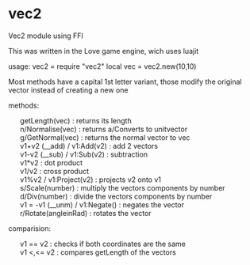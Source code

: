 # vec2
Vec2 module using FFI

This was written in the Love game engine, wich uses luajit

usage:
vec2 = require "vec2"
local vec = vec2.new(10,10)

Most methods have a capital 1st letter variant, those modify the original vector instead of creating a new one

methods:
 <ul style = "list-style-type:none;">
  <li>getLength(vec) : returns its length</li>
  <li>n/Normalise(vec) : returns a/Converts to unitvector</li>
  <li>g/GetNormal(vec) : returns the normal vector to vec</li>
  <li></li>
  <li>v1+v2 (__add) / v1:Add(v2) : add 2 vectors</li>
  <li>v1-v2 (__sub) / v1:Sub(v2) : subtraction</li>
  <li></li>
  <li>v1*v2 : dot product</li>
  <li>v1/v2 : cross product</li>
  <li>v1%v2 / v1:Project(v2) : projects v2 onto v1</li>
  <li></li>
  <li>s/Scale(number) : multiply the vectors components by number</li>
  <li>d/Div(number) : divide the vectors components by number</li>
  <li></li>
  <li>v1 = -v1 (__unm) / v1:Negate() : negates the vector</li>
  <li>r/Rotate(angleinRad) : rotates the vector</li>
 </ul>
 
 comparision:
 <ul style = "list-style-type:none;">
  <li>v1 == v2 : checks if both coordinates are the same</li>
  <li>v1 <,<= v2 : compares getLength of the vectors</li>
 <ul>
